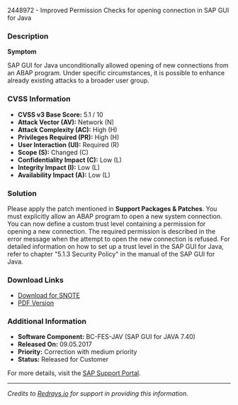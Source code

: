 2448972 - Improved Permission Checks for opening connection in SAP GUI for Java

### Description

**Symptom**

SAP GUI for Java unconditionally allowed opening of new connections from an ABAP program. Under specific circumstances, it is possible to enhance already existing attacks to a broader user group.

### CVSS Information

- **CVSS v3 Base Score:** 5.1 / 10
- **Attack Vector (AV):** Network (N)
- **Attack Complexity (AC):** High (H)
- **Privileges Required (PR):** High (H)
- **User Interaction (UI):** Required (R)
- **Scope (S):** Changed (C)
- **Confidentiality Impact (C):** Low (L)
- **Integrity Impact (I):** Low (L)
- **Availability Impact (A):** Low (L)

### Solution

Please apply the patch mentioned in **Support Packages & Patches**. You must explicitly allow an ABAP program to open a new system connection. You can now define a custom trust level containing a permission for opening a new connection. The required permission is described in the error message when the attempt to open the new connection is refused. For detailed information on how to set up a trust level in the SAP GUI for Java, refer to chapter "5.1.3 Security Policy" in the manual of the SAP GUI for Java.

### Download Links

- [Download for SNOTE](https://notesdownloads.sap.com/note/0040000018759932017)
- [PDF Version](https://me.sap.com/sap/support/sfm/notes/print/0002448972?language=en-US&token=313B32FA024FE9D765D50DC8357D845F)

### Additional Information

- **Software Component:** BC-FES-JAV (SAP GUI for JAVA 7.40)
- **Released On:** 09.05.2017
- **Priority:** Correction with medium priority
- **Status:** Released for Customer

For more details, visit the [SAP Support Portal](https://me.sap.com/).

---

*Credits to [Redrays.io](https://redrays.io) for support in providing this information.*